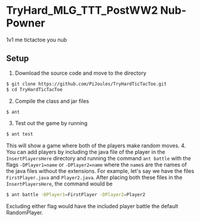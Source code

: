 # TryHard_MLG_TTT_PostWW2 Nub-Powner

1v1 me tictactoe you nub

## Setup
1. Download the source code and move to the directory
```sh
$ git clone https://github.com/PiJoules/TryHardTicTacToe.git
$ cd TryHardTicTacToe
```
2. Compile the class and jar files
```sh
$ ant
```
3. Test out the game by running
```sh
$ ant test
```
This will show a game where both of the players make random moves.
4. You can add players by including the java file of the player in the `InsertPlayersHere` directory and running the command `ant battle` with the flags `-DPlayer1=name` or `-DPlayer2=name` where the `name`s are the names of the java files without the extensions. For example, let's say we have the files `FirstPlayer.java` and `Player2.java`. After placing both these files in the `InsertPlayersHere`, the command would be
```sh
$ ant battle -DPlayer1=FirstPlayer -DPlayer2=Player2
```
Excluding either flag would have the included player battle the default RandomPlayer.